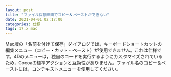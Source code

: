 ```yaml
---
layout: post
title: "ファイル保存画面でコピー＆ペーストができない"
date: 2021-04-01 02:17:00
categories: 仕様
tags: 17.x mac
---
```


Mac版の「名前を付けて保存」ダイアログでは，キーボードショートカットの編集メニュー（コピー・カット・ペースト）が使用できません。これは仕様です。4Dのメニューは，独自のコードを実行するようにカスタマイズされているため，Cocoaの標準アクションと互換性がありません。ファイル名のコピー＆ペーストには，コンテキストメニューを使用してください。
